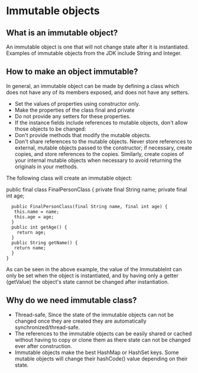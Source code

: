 # Immutable objects

## What is an immutable object?

An immutable object is one that will not change state after it is instantiated. Examples of immutable objects from the JDK include String and Integer.

## How to make an object immutable?

In general, an immutable object can be made by defining a class which does not have any of its members exposed, and does not have any setters.

- Set the values of properties using constructor only.
- Make the properties of the class final and private
- Do not provide any setters for these properties.
- If the instance fields include references to mutable objects, don't allow those objects to be changed:
- Don't provide methods that modify the mutable objects.
- Don't share references to the mutable objects. Never store references to external, mutable objects passed to the constructor; if necessary, create copies, and store references to the copies. Similarly, create copies of your internal mutable objects when necessary to avoid returning the originals in your methods.

The following class will create an immutable object:

   public final class FinalPersonClass { 
      private final String name; 
      private final int age; 

      public FinalPersonClass(final String name, final int age) {       
       this.name = name; 
       this.age = age; 
      } 
      public int getAge() { 
        return age; 
      } 
      public String getName() { 
       return name; 
      } 
    }
    
 As can be seen in the above example, the value of the ImmutableInt can only be set when the object is instantiated, and by having only a getter (getValue) the object's state cannot be changed after instantiation.
 
 ## Why do we need immutable class?
 - Thread-safe, Since the state of the immutable objects can not be changed once they are created they are automatically synchronized/thread-safe.
 - The references to the immutable objects can be easily shared or cached without having to copy or clone them as there state can not be changed ever after construction.
 - Immutable objects make the best HashMap or HashSet keys. Some mutable objects will change their hashCode() value depending on their state.
 
 
